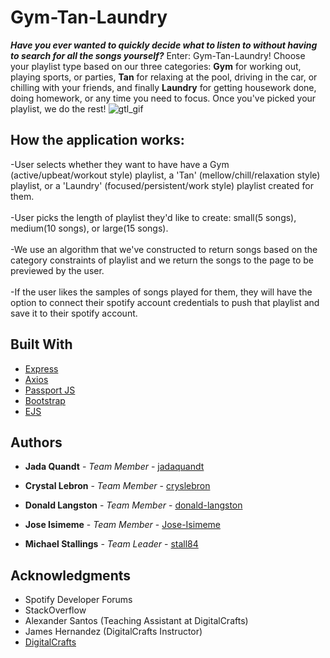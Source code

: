 # Gym-Tan-Laundry

***Have you ever wanted to quickly decide what to listen to without having to search for all the songs yourself?*** Enter: Gym-Tan-Laundry! Choose your playlist type based on our three categories: **Gym** for working out, playing sports, or parties, **Tan** for relaxing at the pool, driving in the car, or chilling with your friends, and finally **Laundry** for getting housework done, doing homework, or any time you need to focus. Once you've picked your playlist, we do the rest!
![gtl_gif](https://media.giphy.com/media/f6nVh4mMAJ59y5iqaI/giphy.gif)
## How the application works:
-User selects whether they want to have have a Gym (active/upbeat/workout style) playlist, a 'Tan' (mellow/chill/relaxation style) playlist, or a 'Laundry' (focused/persistent/work style) playlist created for them.
<br>
<br>
-User picks the length of playlist they'd like to create: small(5 songs), medium(10 songs), or large(15 songs).
<br>
<br>
-We use an algorithm that we've constructed to return songs based on the category constraints of playlist and we return the songs to the page to be previewed by the user.
<br>
<br>
-If the user likes the samples of songs played for them, they will have the option to connect their spotify account credentials to push that playlist and save it to their spotify account. 

## Built With

* [Express](https://expressjs.com/)
* [Axios](https://github.com/axios/axios)
* [Passport JS](http://www.passportjs.org/)
* [Bootstrap](https://getbootstrap.com/)
* [EJS](https://ejs.co/)

## Authors

* **Jada Quandt** - *Team Member* - [jadaquandt](https://github.com/jadaquandt)

* **Crystal Lebron** - *Team Member* - [cryslebron](https://github.com/cryslebron)

* **Donald Langston** - *Team Member* - [donald-langston](https://github.com/donald-langston)

* **Jose Isimeme** - *Team Member* - [Jose-Isimeme](https://github.com/Jose-Isimeme)

* **Michael Stallings** - *Team Leader* - [stall84](https://github.com/stall84)


## Acknowledgments

* Spotify Developer Forums
* StackOverflow
* Alexander Santos (Teaching Assistant at DigitalCrafts)
* James Hernandez (DigitalCrafts Instructor)
* [DigitalCrafts](https://www.digitalcrafts.com/)


